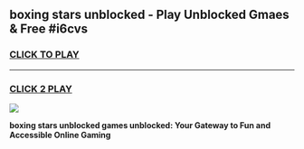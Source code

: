 
## boxing stars unblocked - Play Unblocked Gmaes & Free #i6cvs
<h3>
<a href="https://news.freeplayer.one?title=boxing_stars_unblocked&ref=24F">CLICK TO PLAY</a></h3>
<hr>

<h3>
<a href="https://news.freeplayer.one?title=boxing_stars_unblocked&ref=24F">CLICK 2 PLAY</a>
  
</h3>

<a href="https://news.freeplayer.one?title=boxing_stars_unblocked&ref=24F/"><img src="https://clearcache.store/games.png"></a>


**boxing stars unblocked games unblocked: Your Gateway to Fun and Accessible Online Gaming**
